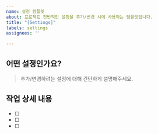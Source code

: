 ```yaml
---
name: 설정 템플릿
about: 프로젝트 전반적인 설정을 추가/변경 시에 사용하는 템플릿입니다.
title: "[Settings]"
labels: settings
assignees: ''

---
```


## 어떤 설정인가요?
> 추가/변경하려는 설정에 대해 간단하게 설명해주세요.

## 작업 상세 내용
- [ ]
- [ ]
- [ ]
